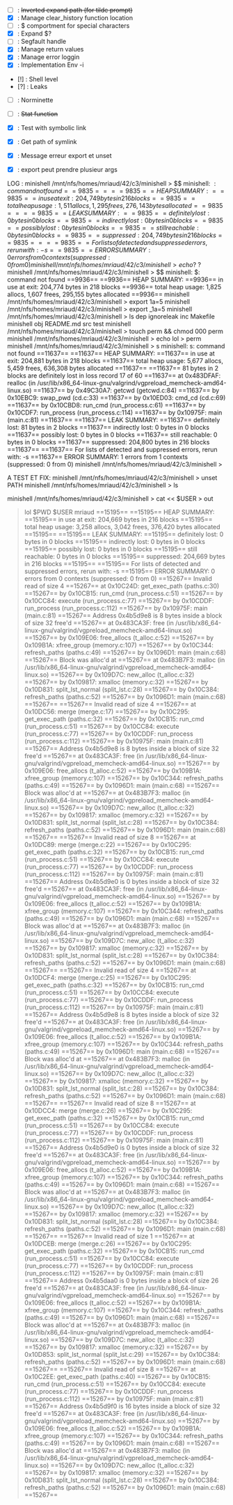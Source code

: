 - [ ] : ~~Inverted expand path (for tilde prompt)~~
- [x] : Manage clear_history function location
- [ ] : $ comportment for special characters
- [x] : Expand $?
- [ ] : Segfault handle
- [x] : Manage return values
- [x] : Manage error loggin
- [x] : Implementation Env -i
- [!] : Shell level
- [?] : Leaks
- [ ] : Norminette
- [ ] : ~~Stat function~~
- [x] : Test with symbolic link
- [x] : Get path of symlink
- [x] : Message erreur export et unset
- [x] : export peut prendre plusieur args


LOG :
minishell /mnt/nfs/homes/mriaud/42/c3/minishell > $$
minishell: $: command not found
==9835==
==9835== HEAP SUMMARY:
==9835==     in use at exit: 204,749 bytes in 216 blocks
==9835==   total heap usage: 1,511 allocs, 1,295 frees, 276,143 bytes allocated
==9835==
==9835== LEAK SUMMARY:
==9835==    definitely lost: 0 bytes in 0 blocks
==9835==    indirectly lost: 0 bytes in 0 blocks
==9835==      possibly lost: 0 bytes in 0 blocks
==9835==    still reachable: 0 bytes in 0 blocks
==9835==         suppressed: 204,749 bytes in 216 blocks
==9835==
==9835== For lists of detected and suppressed errors, rerun with: -s
==9835== ERROR SUMMARY: 0 errors from 0 contexts (suppressed: 0 from 0)
minishell /mnt/nfs/homes/mriaud/42/c3/minishell > echo ?$
?
minishell /mnt/nfs/homes/mriaud/42/c3/minishell > $$
minishell: $: command not found
==9936==
==9936== HEAP SUMMARY:
==9936==     in use at exit: 204,774 bytes in 218 blocks
==9936==   total heap usage: 1,825 allocs, 1,607 frees, 295,155 bytes allocated
==9936==
minishell /mnt/nfs/homes/mriaud/42/c3/minishell > export 1a=5
minishell /mnt/nfs/homes/mriaud/42/c3/minishell > export _1a=5
minishell /mnt/nfs/homes/mriaud/42/c3/minishell > ls
dep  ignoreleak  inc  Makefile  minishell  obj  README.md  src  test
minishell /mnt/nfs/homes/mriaud/42/c3/minishell > touch perm && chmod 000 perm
minishell /mnt/nfs/homes/mriaud/42/c3/minishell > echo lol > perm
minishell /mnt/nfs/homes/mriaud/42/c3/minishell > s
minishell: s: command not found
==11637==
==11637== HEAP SUMMARY:
==11637==     in use at exit: 204,881 bytes in 218 blocks
==11637==   total heap usage: 5,677 allocs, 5,459 frees, 636,308 bytes allocated
==11637==
==11637== 81 bytes in 2 blocks are definitely lost in loss record 17 of 60
==11637==    at 0x483DFAF: realloc (in /usr/lib/x86_64-linux-gnu/valgrind/vgpreload_memcheck-amd64-linux.so)
==11637==    by 0x49C30A7: getcwd (getcwd.c:84)
==11637==    by 0x10EBC9: swap_pwd (cd.c:33)
==11637==    by 0x10ED03: cmd_cd (cd.c:69)
==11637==    by 0x10CBD8: run_cmd (run_process.c:61)
==11637==    by 0x10CDF7: run_process (run_process.c:114)
==11637==    by 0x10975F: main (main.c:81)
==11637==
==11637== LEAK SUMMARY:
==11637==    definitely lost: 81 bytes in 2 blocks
==11637==    indirectly lost: 0 bytes in 0 blocks
==11637==      possibly lost: 0 bytes in 0 blocks
==11637==    still reachable: 0 bytes in 0 blocks
==11637==         suppressed: 204,800 bytes in 216 blocks
==11637==
==11637== For lists of detected and suppressed errors, rerun with: -s
==11637== ERROR SUMMARY: 1 errors from 1 contexts (suppressed: 0 from 0)
minishell /mnt/nfs/homes/mriaud/42/c3/minishell >

A TEST ET FIX:
minishell /mnt/nfs/homes/mriaud/42/c3/minishell > unset PATH
minishell /mnt/nfs/homes/mriaud/42/c3/minishell > ls


minishell /mnt/nfs/homes/mriaud/42/c3/minishell > cat << $USER > out
> lol
> $PWD
> $USER
> mriaud
==15195==
==15195== HEAP SUMMARY:
==15195==     in use at exit: 204,669 bytes in 216 blocks
==15195==   total heap usage: 3,258 allocs, 3,042 frees, 376,420 bytes allocated
==15195==
==15195== LEAK SUMMARY:
==15195==    definitely lost: 0 bytes in 0 blocks
==15195==    indirectly lost: 0 bytes in 0 blocks
==15195==      possibly lost: 0 bytes in 0 blocks
==15195==    still reachable: 0 bytes in 0 blocks
==15195==         suppressed: 204,669 bytes in 216 blocks
==15195==
==15195== For lists of detected and suppressed errors, rerun with: -s
==15195== ERROR SUMMARY: 0 errors from 0 contexts (suppressed: 0 from 0)
==15267== Invalid read of size 4
==15267==    at 0x10C24D: get_exec_path (paths.c:30)
==15267==    by 0x10CB15: run_cmd (run_process.c:51)
==15267==    by 0x10CC84: execute (run_process.c:77)
==15267==    by 0x10CDDF: run_process (run_process.c:112)
==15267==    by 0x10975F: main (main.c:81)
==15267==  Address 0x4b5d9e8 is 8 bytes inside a block of size 32 free'd
==15267==    at 0x483CA3F: free (in /usr/lib/x86_64-linux-gnu/valgrind/vgpreload_memcheck-amd64-linux.so)
==15267==    by 0x109E06: free_allocs (t_alloc.c:52)
==15267==    by 0x109B1A: xfree_group (memory.c:107)
==15267==    by 0x10C344: refresh_paths (paths.c:49)
==15267==    by 0x1096D1: main (main.c:68)
==15267==  Block was alloc'd at
==15267==    at 0x483B7F3: malloc (in /usr/lib/x86_64-linux-gnu/valgrind/vgpreload_memcheck-amd64-linux.so)
==15267==    by 0x109D7C: new_alloc (t_alloc.c:32)
==15267==    by 0x109817: xmalloc (memory.c:32)
==15267==    by 0x10D831: split_lst_normal (split_lst.c:28)
==15267==    by 0x10C384: refresh_paths (paths.c:52)
==15267==    by 0x1096D1: main (main.c:68)
==15267==
==15267== Invalid read of size 4
==15267==    at 0x10DC56: merge (merge.c:17)
==15267==    by 0x10C295: get_exec_path (paths.c:32)
==15267==    by 0x10CB15: run_cmd (run_process.c:51)
==15267==    by 0x10CC84: execute (run_process.c:77)
==15267==    by 0x10CDDF: run_process (run_process.c:112)
==15267==    by 0x10975F: main (main.c:81)
==15267==  Address 0x4b5d9e8 is 8 bytes inside a block of size 32 free'd
==15267==    at 0x483CA3F: free (in /usr/lib/x86_64-linux-gnu/valgrind/vgpreload_memcheck-amd64-linux.so)
==15267==    by 0x109E06: free_allocs (t_alloc.c:52)
==15267==    by 0x109B1A: xfree_group (memory.c:107)
==15267==    by 0x10C344: refresh_paths (paths.c:49)
==15267==    by 0x1096D1: main (main.c:68)
==15267==  Block was alloc'd at
==15267==    at 0x483B7F3: malloc (in /usr/lib/x86_64-linux-gnu/valgrind/vgpreload_memcheck-amd64-linux.so)
==15267==    by 0x109D7C: new_alloc (t_alloc.c:32)
==15267==    by 0x109817: xmalloc (memory.c:32)
==15267==    by 0x10D831: split_lst_normal (split_lst.c:28)
==15267==    by 0x10C384: refresh_paths (paths.c:52)
==15267==    by 0x1096D1: main (main.c:68)
==15267==
==15267== Invalid read of size 8
==15267==    at 0x10DC89: merge (merge.c:22)
==15267==    by 0x10C295: get_exec_path (paths.c:32)
==15267==    by 0x10CB15: run_cmd (run_process.c:51)
==15267==    by 0x10CC84: execute (run_process.c:77)
==15267==    by 0x10CDDF: run_process (run_process.c:112)
==15267==    by 0x10975F: main (main.c:81)
==15267==  Address 0x4b5d9e0 is 0 bytes inside a block of size 32 free'd
==15267==    at 0x483CA3F: free (in /usr/lib/x86_64-linux-gnu/valgrind/vgpreload_memcheck-amd64-linux.so)
==15267==    by 0x109E06: free_allocs (t_alloc.c:52)
==15267==    by 0x109B1A: xfree_group (memory.c:107)
==15267==    by 0x10C344: refresh_paths (paths.c:49)
==15267==    by 0x1096D1: main (main.c:68)
==15267==  Block was alloc'd at
==15267==    at 0x483B7F3: malloc (in /usr/lib/x86_64-linux-gnu/valgrind/vgpreload_memcheck-amd64-linux.so)
==15267==    by 0x109D7C: new_alloc (t_alloc.c:32)
==15267==    by 0x109817: xmalloc (memory.c:32)
==15267==    by 0x10D831: split_lst_normal (split_lst.c:28)
==15267==    by 0x10C384: refresh_paths (paths.c:52)
==15267==    by 0x1096D1: main (main.c:68)
==15267==
==15267== Invalid read of size 4
==15267==    at 0x10DCF4: merge (merge.c:25)
==15267==    by 0x10C295: get_exec_path (paths.c:32)
==15267==    by 0x10CB15: run_cmd (run_process.c:51)
==15267==    by 0x10CC84: execute (run_process.c:77)
==15267==    by 0x10CDDF: run_process (run_process.c:112)
==15267==    by 0x10975F: main (main.c:81)
==15267==  Address 0x4b5d9e8 is 8 bytes inside a block of size 32 free'd
==15267==    at 0x483CA3F: free (in /usr/lib/x86_64-linux-gnu/valgrind/vgpreload_memcheck-amd64-linux.so)
==15267==    by 0x109E06: free_allocs (t_alloc.c:52)
==15267==    by 0x109B1A: xfree_group (memory.c:107)
==15267==    by 0x10C344: refresh_paths (paths.c:49)
==15267==    by 0x1096D1: main (main.c:68)
==15267==  Block was alloc'd at
==15267==    at 0x483B7F3: malloc (in /usr/lib/x86_64-linux-gnu/valgrind/vgpreload_memcheck-amd64-linux.so)
==15267==    by 0x109D7C: new_alloc (t_alloc.c:32)
==15267==    by 0x109817: xmalloc (memory.c:32)
==15267==    by 0x10D831: split_lst_normal (split_lst.c:28)
==15267==    by 0x10C384: refresh_paths (paths.c:52)
==15267==    by 0x1096D1: main (main.c:68)
==15267==
==15267== Invalid read of size 8
==15267==    at 0x10DCC4: merge (merge.c:26)
==15267==    by 0x10C295: get_exec_path (paths.c:32)
==15267==    by 0x10CB15: run_cmd (run_process.c:51)
==15267==    by 0x10CC84: execute (run_process.c:77)
==15267==    by 0x10CDDF: run_process (run_process.c:112)
==15267==    by 0x10975F: main (main.c:81)
==15267==  Address 0x4b5d9e0 is 0 bytes inside a block of size 32 free'd
==15267==    at 0x483CA3F: free (in /usr/lib/x86_64-linux-gnu/valgrind/vgpreload_memcheck-amd64-linux.so)
==15267==    by 0x109E06: free_allocs (t_alloc.c:52)
==15267==    by 0x109B1A: xfree_group (memory.c:107)
==15267==    by 0x10C344: refresh_paths (paths.c:49)
==15267==    by 0x1096D1: main (main.c:68)
==15267==  Block was alloc'd at
==15267==    at 0x483B7F3: malloc (in /usr/lib/x86_64-linux-gnu/valgrind/vgpreload_memcheck-amd64-linux.so)
==15267==    by 0x109D7C: new_alloc (t_alloc.c:32)
==15267==    by 0x109817: xmalloc (memory.c:32)
==15267==    by 0x10D831: split_lst_normal (split_lst.c:28)
==15267==    by 0x10C384: refresh_paths (paths.c:52)
==15267==    by 0x1096D1: main (main.c:68)
==15267==
==15267== Invalid read of size 1
==15267==    at 0x10DCEB: merge (merge.c:26)
==15267==    by 0x10C295: get_exec_path (paths.c:32)
==15267==    by 0x10CB15: run_cmd (run_process.c:51)
==15267==    by 0x10CC84: execute (run_process.c:77)
==15267==    by 0x10CDDF: run_process (run_process.c:112)
==15267==    by 0x10975F: main (main.c:81)
==15267==  Address 0x4b5daa0 is 0 bytes inside a block of size 26 free'd
==15267==    at 0x483CA3F: free (in /usr/lib/x86_64-linux-gnu/valgrind/vgpreload_memcheck-amd64-linux.so)
==15267==    by 0x109E06: free_allocs (t_alloc.c:52)
==15267==    by 0x109B1A: xfree_group (memory.c:107)
==15267==    by 0x10C344: refresh_paths (paths.c:49)
==15267==    by 0x1096D1: main (main.c:68)
==15267==  Block was alloc'd at
==15267==    at 0x483B7F3: malloc (in /usr/lib/x86_64-linux-gnu/valgrind/vgpreload_memcheck-amd64-linux.so)
==15267==    by 0x109D7C: new_alloc (t_alloc.c:32)
==15267==    by 0x109817: xmalloc (memory.c:32)
==15267==    by 0x10D853: split_lst_normal (split_lst.c:29)
==15267==    by 0x10C384: refresh_paths (paths.c:52)
==15267==    by 0x1096D1: main (main.c:68)
==15267==
==15267== Invalid read of size 8
==15267==    at 0x10C2EE: get_exec_path (paths.c:40)
==15267==    by 0x10CB15: run_cmd (run_process.c:51)
==15267==    by 0x10CC84: execute (run_process.c:77)
==15267==    by 0x10CDDF: run_process (run_process.c:112)
==15267==    by 0x10975F: main (main.c:81)
==15267==  Address 0x4b5d9f0 is 16 bytes inside a block of size 32 free'd
==15267==    at 0x483CA3F: free (in /usr/lib/x86_64-linux-gnu/valgrind/vgpreload_memcheck-amd64-linux.so)
==15267==    by 0x109E06: free_allocs (t_alloc.c:52)
==15267==    by 0x109B1A: xfree_group (memory.c:107)
==15267==    by 0x10C344: refresh_paths (paths.c:49)
==15267==    by 0x1096D1: main (main.c:68)
==15267==  Block was alloc'd at
==15267==    at 0x483B7F3: malloc (in /usr/lib/x86_64-linux-gnu/valgrind/vgpreload_memcheck-amd64-linux.so)
==15267==    by 0x109D7C: new_alloc (t_alloc.c:32)
==15267==    by 0x109817: xmalloc (memory.c:32)
==15267==    by 0x10D831: split_lst_normal (split_lst.c:28)
==15267==    by 0x10C384: refresh_paths (paths.c:52)
==15267==    by 0x1096D1: main (main.c:68)
==15267==
